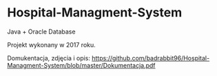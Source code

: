 # Hospital-Managment-System
Java + Oracle Database

Projekt wykonany w 2017 roku.

Domukentacja, zdjęcia i opis:
https://github.com/badrabbit96/Hospital-Managment-System/blob/master/Dokumentacja.pdf
